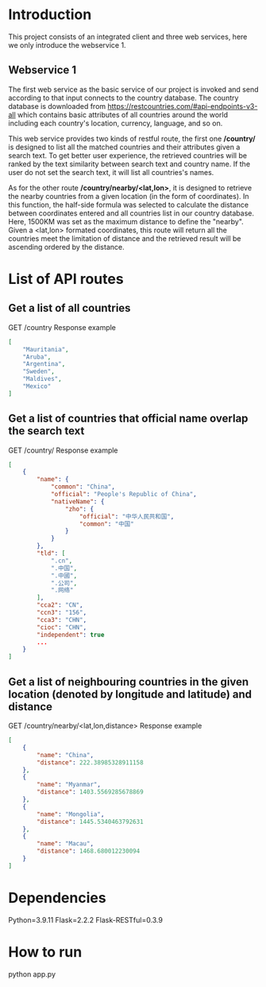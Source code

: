 # Introduction

This project consists of an integrated client and three web services, here we only introduce the webservice 1.

## Webservice 1

The first web service as the basic service of our project is invoked and send according to that input connects to the country database. The country database is downloaded from https://restcountries.com/#api-endpoints-v3-all which contains basic attributes of all countries around the world including each country's location, currency, language, and so on.

This web service provides two kinds of restful route, the first one **/country/<name>** is designed to list all the matched countries and their attributes given a search text. To get better user experience, the retrieved countries will be ranked by the text similarity between search text and country name. If the user do not set the search text, it will list all countries's names.

As for the other route **/country/nearby/<lat,lon>**, it is designed to retrieve the nearby countries from a given location (in the form of coordinates). In this function, the half-side formula was selected to calculate the distance between coordinates entered and all countries list in our country database. Here, 1500KM was set as the maximum distance to define the "nearby". Given a <lat,lon> formated coordinates, this route will return all the countries meet the limitation of distance and the retrieved result will be ascending ordered by the distance.


# List of API routes
## Get a list of all countries
GET /country
Response example
```json
[
    "Mauritania",
    "Aruba",
    "Argentina",
    "Sweden",
    "Maldives",
    "Mexico"
]
```

## Get a list of countries that official name overlap the search text
GET /country/<name>
Response example
```json
[
    {
        "name": {
            "common": "China",
            "official": "People's Republic of China",
            "nativeName": {
                "zho": {
                    "official": "中华人民共和国",
                    "common": "中国"
                }
            }
        },
        "tld": [
            ".cn",
            ".中国",
            ".中國",
            ".公司",
            ".网络"
        ],
        "cca2": "CN",
        "ccn3": "156",
        "cca3": "CHN",
        "cioc": "CHN",
        "independent": true
        ...
    }
]
```

## Get a list of neighbouring countries in the given location (denoted by longitude and latitude) and distance
GET /country/nearby/<lat,lon,distance>
Response example
```json
[
    {
        "name": "China",
        "distance": 222.38985328911158
    },
    {
        "name": "Myanmar",
        "distance": 1403.5569285678869
    },
    {
        "name": "Mongolia",
        "distance": 1445.5340463792631
    },
    {
        "name": "Macau",
        "distance": 1468.680012230094
    }
]
```

# Dependencies
Python=3.9.11
Flask=2.2.2
Flask-RESTful=0.3.9

# How to run
python app.py